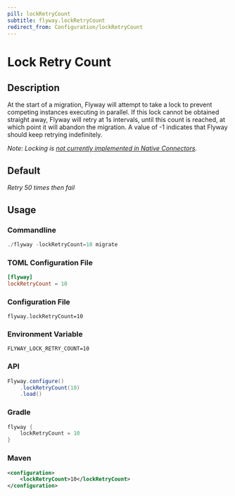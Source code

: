 ```yaml
---
pill: lockRetryCount
subtitle: flyway.lockRetryCount
redirect_from: Configuration/lockRetryCount
---
```


# Lock Retry Count

## Description
At the start of a migration, Flyway will attempt to take a lock to prevent competing instances executing in parallel.
If this lock cannot be obtained straight away, Flyway will retry at 1s intervals, until this count is reached, at which
point it will abandon the migration. A value of -1 indicates that Flyway should keep retrying indefinitely.

_Note: Locking is [not currently implemented in Native Connectors](https://documentation.red-gate.com/display/FD/Flyway+Native+Connectors+-+MongoDB)._

## Default
<i>Retry 50 times then fail</i>

## Usage

### Commandline
```powershell
./flyway -lockRetryCount=10 migrate
```

### TOML Configuration File
```toml
[flyway]
lockRetryCount = 10
```

### Configuration File
```properties
flyway.lockRetryCount=10
```

### Environment Variable
```properties
FLYWAY_LOCK_RETRY_COUNT=10
```

### API
```java
Flyway.configure()
    .lockRetryCount(10)
    .load()
```

### Gradle
```groovy
flyway {
    lockRetryCount = 10
}
```

### Maven
```xml
<configuration>
    <lockRetryCount>10</lockRetryCount>
</configuration>
```
